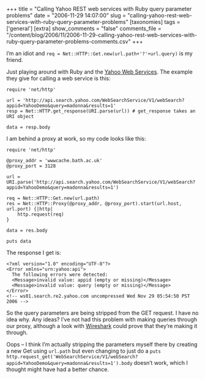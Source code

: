 +++
title = "Calling Yahoo REST web services with Ruby query parameter problems"
date = "2006-11-29 14:07:00"
slug = "calling-yahoo-rest-web-services-with-ruby-query-parameter-problems"
[taxonomies]
tags = ['general']
[extra]
show_comments = "false"
comments_file = "/content/blog/2006/11/2006-11-29-calling-yahoo-rest-web-services-with-ruby-query-parameter-problems-comments.csv"
+++

<ins datetime="2006-11-29T15:21:21Z"></ins>

I’m an idiot and `req = Net::HTTP::Get.new(url.path+'?'+url.query)` is my friend.

<del datetime="2006-11-29T15:21:21Z"></del>

Just playing around with Ruby and the [Yahoo Web Services](http://developer.yahoo.com/ruby/ruby-rest.html). The example they give for calling a web service is this:

```
require 'net/http'

url = 'http://api.search.yahoo.com/WebSearchService/V1/webSearch?appid=YahooDemo&query=madonna&results=1'
resp = Net::HTTP.get_response(URI.parse(url)) # get_response takes an URI object

data = resp.body
```

I am behind a proxy at work, so my code looks like this:

```
require 'net/http'

@proxy_addr = 'wwwcache.bath.ac.uk'
@proxy_port = 3128

url = URI.parse('http://api.search.yahoo.com/WebSearchService/V1/webSearch?appid=YahooDemo&query=madonna&results=1')

req = Net::HTTP::Get.new(url.path)
res = Net::HTTP::Proxy(@proxy_addr, @proxy_port).start(url.host, url.port) {|http|
    http.request(req)
}

data = res.body

puts data
```

The response I get is:

```
<?xml version="1.0" encoding="UTF-8"?>
<Error xmlns="urn:yahoo:api">
  The following errors were detected:
  <Message>invalid value: appid (empty or missing)</Message>
  <Message>invalid value: query (empty or missing)</Message>
</Error>
<!-- ws01.search.re2.yahoo.com uncompressed Wed Nov 29 05:54:50 PST 2006 -->
```

So the query parameters are being stripped from the GET request. I have no idea why. Any ideas? I’ve not had this problem with making queries through our proxy, although a look with [Wireshark](http://www.wireshark.org) could prove that they’re making it through.

<ins datetime="2006-11-29T14:25:25Z"></ins>

Oops – I think I’m actually stripping the parameters myself there by creating a new Get using `url.path` but even changing to just do a `puts http.request_get('WebSearchService/V1/webSearch?appid=YahooDemo&query=madonna&results=1').body` doesn’t work, which I thought might have had a better chance.
